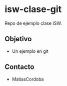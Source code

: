 # isw-clase-git
Repo de ejemplo clase ISW.

## Objetivo
- Un ejemplo en git

## Contacto
- MatiasCordoba
